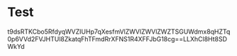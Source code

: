 # Test
t9dsRTKCbo5RfdyqWVZIUHp7qXesfmVlZWVlZWVlZWZTSGUWdmx8qHZTq0p6VVd2FVJHTUl8ZkatqFhTFmdRrXFNS1R4XFFJbG18cg==LLXhCl8Ht8SDWkYd
